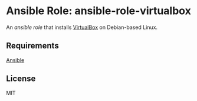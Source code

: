 # Ansible Role: ansible-role-virtualbox

An *ansible role* that installs [VirtualBox](https://www.virtualbox.org/) on Debian-based Linux.

## Requirements

[Ansible](https://www.ansible.com/)

## License

MIT

